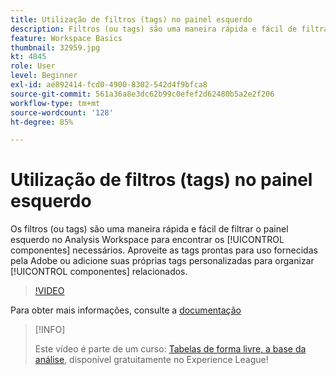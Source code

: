 ```yaml
---
title: Utilização de filtros (tags) no painel esquerdo
description: Filtros (ou tags) são uma maneira rápida e fácil de filtrar o painel esquerdo no Analysis Workspace para encontrar os componentes necessários. Aproveite as tags prontas para uso fornecidas pela Adobe ou adicione suas próprias tags personalizadas para organizar componentes relacionados.
feature: Workspace Basics
thumbnail: 32959.jpg
kt: 4845
role: User
level: Beginner
exl-id: ae892414-fcd0-4900-8302-542d4f9bfca8
source-git-commit: 561a36a8e3dc62b99c0efef2d62480b5a2e2f206
workflow-type: tm+mt
source-wordcount: '128'
ht-degree: 85%

---
```


# Utilização de filtros (tags) no painel esquerdo

Os filtros (ou tags) são uma maneira rápida e fácil de filtrar o painel esquerdo no Analysis Workspace para encontrar os [!UICONTROL componentes] necessários. Aproveite as tags prontas para uso fornecidas pela Adobe ou adicione suas próprias tags personalizadas para organizar [!UICONTROL componentes] relacionados.

>[!VIDEO](https://video.tv.adobe.com/v/32959/?quality=12)

Para obter mais informações, consulte a [documentação](https://experienceleague.adobe.com/docs/analytics/analyze/analysis-workspace/analysis-workspace-features.html?lang=pt-BR)

>[!INFO]
>
> Este vídeo é parte de um curso: [Tabelas de forma livre, a base da análise](https://experienceleague.adobe.com/?recommended=Analytics-U-1-2020.3), disponível gratuitamente no Experience League!
